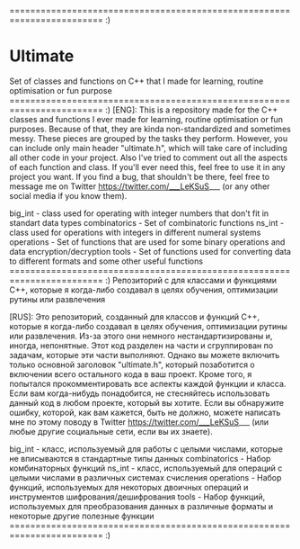 ========================================================================  :)
# Ultimate
Set of classes and functions on C++ that I made for learning, routine optimisation or fun purpose
========================================================================  :)
[ENG]: This is a repository made for the C++ classes and functions I ever made for learning, routine optimisation or fun purposes. Because of that, they are kinda non-standardized and sometimes messy. These pieces are grouped by the tasks they perform. However, you can include only main header "ultimate.h", which will take care of including all other code in your project. Also I've tried to comment out all the aspects of each function and class. If you'll ever need this, feel free to use it in any project you want. If you find a bug, that shouldn't be there, feel free to message me on Twitter https://twitter.com/___LeKSuS___ (or any other social media if you know them). 

big_int - class used for operating with integer numbers that don't fit in standart data types
combinatorics - Set of combinatoric functions
ns_int - class used for operations with integers in different numeral systems
operations - Set of functions that are used for some binary operations and data encryption/decryption
tools - Set of functions used for converting data to different formats and some other useful functions
========================================================================  :)
Репозиторий с для классами и функциями C++, которые я когда-либо создавал в целях обучения, оптимизации рутины или развлечения

[RUS]: Это репозиторий, созданный для классов и функций C++, которые я когда-либо создавал в целях обучения, оптимизации рутины или развлечения. Из-за этого они немного нестандартизированы и, иногда, непонятные. Этот код разделен на части и сгруппирован по задачам, которые эти части выполняют. Однако вы можете включить только основной заголовок "ultimate.h", который позаботится о включении всего остального кода в ваш проект. Кроме того, я попытался прокомментировать все аспекты каждой функции и класса. Если вам когда-нибудь понадобится, не стесняйтесь использовать данный код в любом проекте, который вы хотите. Если вы обнаружите ошибку, которой, как вам кажется, быть не должно, можете написать мне по этому поводу в Twitter https://twitter.com/___LeKSuS___ (или любые другие социальные сети, если вы их знаете).

big_int - класс, используемый для работы с целыми числами, которые не вписываются в стандартные типы данных
combinatorics - Набор комбинаторных функций
ns_int - класс, используемый для операций с целыми числами в различных системах счисления
operations - Набор функций, используемых для некоторых двоичных операций и инструментов шифрования/дешифрования
tools - Набор функций, используемых для преобразования данных в различные форматы и некоторые другие полезные функции
========================================================================  :)
